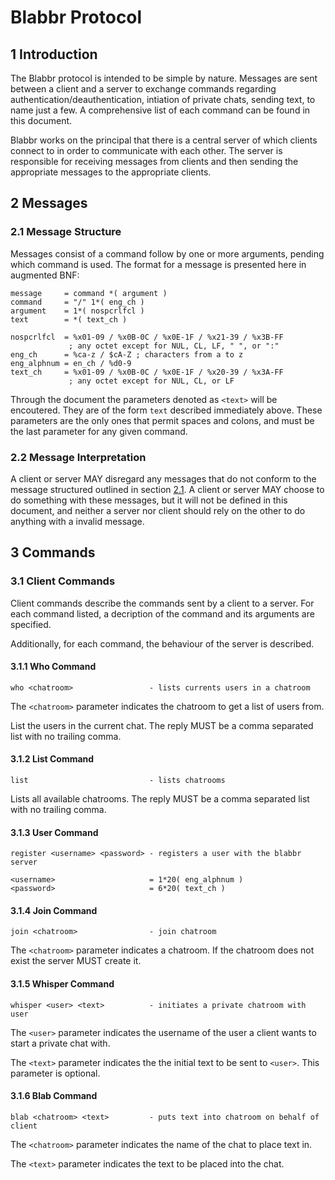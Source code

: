# Blabbr Protocol

## 1 Introduction

The Blabbr protocol is intended to be simple by nature. Messages are sent between a client and a server to exchange commands regarding authentication/deauthentication, intiation of private chats, sending text, to name just a few. A comprehensive list of each command can be found in this document.

Blabbr works on the principal that there is a central server of which clients connect to in order to communicate with each other. The server is responsible for receiving messages from clients and then sending the appropriate messages to the appropriate clients.

## 2 Messages

### 2.1 Message Structure

Messages consist of a command follow by one or more arguments, pending which command is used. The format for a message is presented here in augmented BNF:

    message     = command *( argument )
    command     = "/" 1*( eng_ch )
    argument    = 1*( nospcrlfcl )
    text        = *( text_ch )
    
    nospcrlfcl  = %x01-09 / %x0B-0C / %x0E-1F / %x21-39 / %x3B-FF
                 ; any octet except for NUL, CL, LF, " ", or ":"
    eng_ch      = %ca-z / $cA-Z ; characters from a to z
    eng_alphnum = en_ch / %d0-9
    text_ch     = %x01-09 / %x0B-0C / %x0E-1F / %x20-39 / %x3A-FF
                 ; any octet except for NUL, CL, or LF

Through the document the parameters denoted as `<text>` will be encoutered. They are of the form `text` described immediately above. These parameters are the only ones that permit spaces and colons, and must be the last parameter for any given command.


### 2.2 Message Interpretation

A client or server MAY disregard any messages that do not conform to the message structured outlined in section [2.1](#21-message-structure). A client or server MAY choose to do something with these messages, but it will not be defined in this document, and neither a server nor client should rely on the other to do anything with a invalid message.


## 3 Commands

### 3.1 Client Commands

Client commands describe the commands sent by a client to a server. For each command listed, a decription of the command and its arguments are specified. 

Additionally, for each command, the behaviour of the server is described. 

#### 3.1.1 Who Command

    who <chatroom>		           - lists currents users in a chatroom

The `<chatroom>` parameter indicates the chatroom to get a list of users from.

List the users in the current chat. The reply MUST be a comma separated list with no trailing comma.

#### 3.1.2 List Command

    list                           - lists chatrooms

Lists all available chatrooms. The reply MUST be a comma separated list with no trailing comma.

#### 3.1.3 User Command

    register <username> <password> - registers a user with the blabbr server
    
    <username>                     = 1*20( eng_alphnum )
    <password>                     = 6*20( text_ch )

#### 3.1.4 Join Command

    join <chatroom>                - join chatroom

The `<chatroom>` parameter indicates a chatroom. If the chatroom does not exist the server MUST create it.

#### 3.1.5 Whisper Command

    whisper <user> <text>          - initiates a private chatroom with user

The `<user>` parameter indicates the username of the user a client wants to start a private chat with.

The `<text>` parameter indicates the the initial text to be sent to `<user>`. This parameter is optional.

#### 3.1.6 Blab Command

    blab <chatroom> <text>         - puts text into chatroom on behalf of client

The `<chatroom>` parameter indicates the name of the chat to place text in.

The `<text>` parameter indicates the text to be placed into the chat.